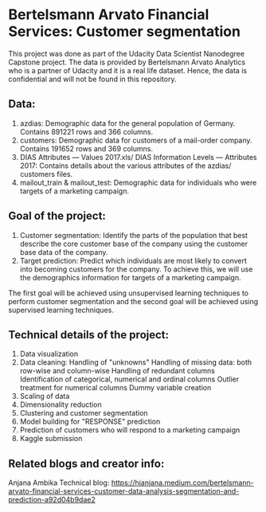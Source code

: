 # Bertelsmann Arvato Financial Services: Customer segmentation

This project was done as part of the Udacity Data Scientist Nanodegree Capstone project. The data is provided by Bertelsmann Arvato Analytics who is a partner of Udacity and it is a real life dataset. Hence, the data is confidential and will not be found in this repository.

## Data:

1) azdias: Demographic data for the general population of Germany. Contains 891221 rows and 366 columns.
2) customers: Demographic data for customers of a mail-order company. Contains 191652 rows and 369 columns.
3) DIAS Attributes — Values 2017.xls/ DIAS Information Levels — Attributes 2017: Contains details about the various attributes of the azdias/ customers files.
4) mailout_train & mailout_test: Demographic data for individuals who were targets of a marketing campaign.

## Goal of the project:

1) Customer segmentation: Identify the parts of the population that best describe the core customer base of the company using the customer base data of the company.
2) Target prediction: Predict which individuals are most likely to convert into becoming customers for the company. To achieve this, we will use the demographics information for      targets of a marketing campaign.

The first goal will be achieved using unsupervised learning techniques to perform customer segmentation and the second goal will be achieved using supervised learning techniques.

## Technical details of the project:

1) Data visualization
2) Data cleaning:
         Handling of "unknowns"
         Handling of missing data: both row-wise and column-wise
         Handling of redundant columns
         Identification of categorical, numerical and ordinal columns
         Outlier treatment for numerical columns
         Dummy variable creation
 3) Scaling of data
 4) Dimensionality reduction
 5) Clustering and customer segmentation
 6) Model building for "RESPONSE" prediction
 7) Prediction of customers who will respond to a marketing campaign
 8) Kaggle submission
          

## Related blogs and creator info:
Anjana Ambika
Technical blog: https://hianjana.medium.com/bertelsmann-arvato-financial-services-customer-data-analysis-segmentation-and-prediction-a92d04b9dae2

